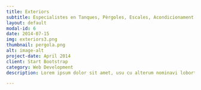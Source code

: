 ```yaml
---
title: Exteriors 
subtitle: Especialistes en Tanques, Pèrgoles, Escales, Acondicionament de Jardins, Impermeabilitzacions, etc...
layout: default
modal-id: 6
date: 2014-07-15
img: exteriors3.png
thumbnail: pergola.png
alt: image-alt
project-date: April 2014
client: Start Bootstrap
category: Web Development
description: Lorem ipsum dolor sit amet, usu cu alterum nominavi lobortis. At duo novum diceret. Tantas apeirian vix et, usu sanctus postulant inciderint ut, populo diceret necessitatibus in vim. Cu eum dicam feugiat noluisse.

---
```

